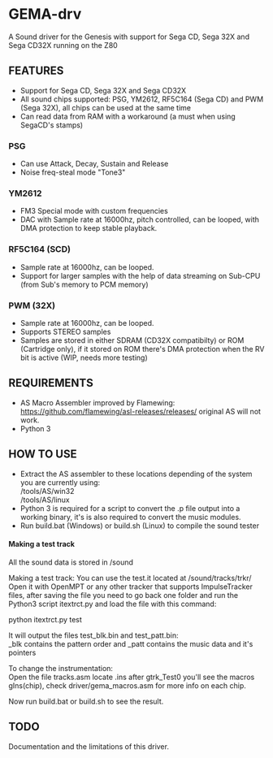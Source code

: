 # GEMA-drv
A Sound driver for the Genesis with support for Sega CD, Sega 32X and Sega CD32X running on the Z80

## FEATURES

* Support for Sega CD, Sega 32X and Sega CD32X<br>
* All sound chips supported: PSG, YM2612, RF5C164 (Sega CD) and PWM (Sega 32X), all chips can be used at the same time<br>
* Can read data from RAM with a workaround (a must when using SegaCD's stamps)<br>

### PSG
* Can use Attack, Decay, Sustain and Release<br>
* Noise freq-steal mode "Tone3"<br>


### YM2612
* FM3 Special mode with custom frequencies<br>
* DAC with Sample rate at 16000hz, pitch controlled, can be looped, with DMA protection to keep stable playback.<br>


### RF5C164 (SCD)
* Sample rate at 16000hz, can be looped.<br>
* Support for larger samples with the help of data streaming on Sub-CPU (from Sub's memory to PCM memory)<br>


### PWM (32X)
* Sample rate at 16000hz, can be looped.<br>
* Supports STEREO samples<br>
* Samples are stored in either SDRAM (CD32X compatibilty) or ROM (Cartridge only), if it stored on ROM there's DMA protection when the RV bit is active (WIP, needs more testing)<br>


## REQUIREMENTS

* AS Macro Assembler improved by Flamewing: https://github.com/flamewing/asl-releases/releases/ original AS will not work.<br>
* Python 3<br>

## HOW TO USE

* Extract the AS assembler to these locations depending of the system you are currently using:<br>
/tools/AS/win32<br>
/tools/AS/linux<br>
* Python 3 is required for a script to convert the .p file output into a working binary, it's is also required to convert the music modules.
* Run build.bat (Windows) or build.sh (Linux) to compile the sound tester<br>

#### Making a test track

All the sound data is stored in /sound<br>

Making a test track: You can use the test.it located at /sound/tracks/trkr/<br>
Open it with OpenMPT or any other tracker that supports ImpulseTracker files, after saving the file you need to go back one folder and run the Python3 script itextrct.py and load the file with this command:<br>

python itextrct.py test<br>

It will output the files test_blk.bin and test_patt.bin:<br>
_blk contains the pattern order and _patt contains the music data and it's pointers<br>

To change the instrumentation:<br>
Open the file tracks.asm locate .ins after gtrk_Test0 you'll see the macros gIns(chip), check driver/gema_macros.asm for more info on each chip.

Now run build.bat or build.sh to see the result.<br>

## TODO

Documentation and the limitations of this driver.
